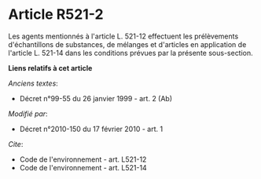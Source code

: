 # Article R521-2

Les agents mentionnés à l'article L. 521-12 effectuent les prélèvements d'échantillons de substances, de mélanges et
d'articles en application de l'article L. 521-14 dans les conditions prévues par la présente sous-section.

**Liens relatifs à cet article**

_Anciens textes_:

  - Décret n°99-55 du 26 janvier 1999 - art. 2 (Ab)

_Modifié par_:

  - Décret n°2010-150 du 17 février 2010 - art. 1

_Cite_:

  - Code de l'environnement - art. L521-12
  - Code de l'environnement - art. L521-14
